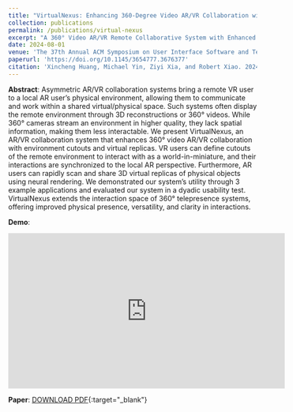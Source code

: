```yaml
---
title: "VirtualNexus: Enhancing 360-Degree Video AR/VR Collaboration with Environment Cutouts and Virtual Replicas"
collection: publications
permalink: /publications/virtual-nexus
excerpt: "A 360° Video AR/VR Remote Collaborative System with Enhanced Interactivity. The system enables better access to the remote environment with <i>Environment Cutouts</i> that can be pulled closer, and <i>Virtual Replcas</i> created with Instant-ngp."
date: 2024-08-01
venue: 'The 37th Annual ACM Symposium on User Interface Software and Technology (UIST ’24)'
paperurl: 'https://doi.org/10.1145/3654777.3676377'
citation: 'Xincheng Huang, Michael Yin, Ziyi Xia, and Robert Xiao. 2024. VirtualNexus: Enhancing 360-Degree Video AR/VR Collaboration with Environment Cutouts and Virtual Replicas. In <i>The 37th Annual ACM Symposium on User Interface Software and Technology (UIST ’24), October 13–16, 2024, Pittsburgh, PA, USA</i>. ACM, New York, NY, USA, 12 pages.'
---
```

<b>Abstract</b>: Asymmetric AR/VR collaboration systems bring a remote VR user to a local AR user’s physical environment, allowing them to communicate and work within a shared virtual/physical space. Such systems often display the remote environment through 3D reconstructions or 360° videos. While 360° cameras stream an environment in higher quality, they lack spatial information, making them less interactable. We present VirtualNexus, an AR/VR collaboration system that enhances 360° video AR/VR collaboration with environment cutouts and virtual replicas. VR users can define cutouts of the remote environment to interact with as a world-in-miniature, and their interactions are synchronized to the local AR perspective. Furthermore, AR users can rapidly scan and share 3D virtual replicas of physical objects using neural rendering. We demonstrated our system’s utility through 3 example applications and evaluated our system in a dyadic usability test. VirtualNexus extends the interaction space of 360° telepresence systems, offering improved physical presence, versatility, and clarity in interactions.

<b>Demo</b>:
<iframe width="560" height="315" src="https://www.youtube.com/embed/P4gYAOsB7-c?si=1anac18ubOa0tA1n" title="YouTube video player" frameborder="0" allow="accelerometer; autoplay; clipboard-write; encrypted-media; gyroscope; picture-in-picture; web-share" referrerpolicy="strict-origin-when-cross-origin" allowfullscreen></iframe>
<br/>

**Paper**: [DOWNLOAD PDF](/files/4-virtualnexus.pdf){:target="_blank"}
